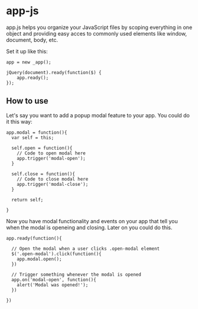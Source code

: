 app-js
======
app.js helps you organize your JavaScript files by scoping everything in one object and providing easy acces to commonly used elements like window, document, body, etc.

Set it up like this:

    app = new _app();
    
    jQuery(document).ready(function($) {
    	app.ready();
    });

## How to use
Let's say you want to add a popup modal feature to your app. You could do it this way:
  
    app.modal = function(){
      var self = this;
      
      self.open = function(){
        // Code to open modal here
        app.trigger('modal-open');
      }
      
      self.close = function(){
        // Code to close modal here
        app.trigger('modal-close');
      }
      
      return self;
      
    }
    
Now you have modal functionality and events on your app that tell you when the modal is openeing and closing. Later on you could do this.

    app.ready(function(){
      
      // Open the modal when a user clicks .open-modal element
      $('.open-modal').click(function(){
        app.modal.open();
      })
      
      // Trigger something whenever the modal is opened
      app.on('modal-open', function(){
        alert('Modal was opened!');
      })
      
    })
